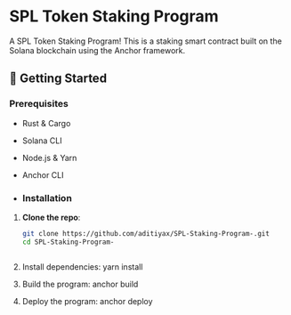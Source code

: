 #  SPL Token Staking Program

A SPL Token Staking Program! This is a staking smart contract built on the Solana blockchain using the Anchor framework. 

## 🚀 Getting Started

### Prerequisites

- Rust & Cargo
- Solana CLI
- Node.js & Yarn
- Anchor CLI

- ### Installation

1. **Clone the repo**:
   ```sh
   git clone https://github.com/aditiyax/SPL-Staking-Program-.git
   cd SPL-Staking-Program-



2. Install dependencies:
yarn install

3. Build the program:
anchor build

5. Deploy the program:
anchor deploy

